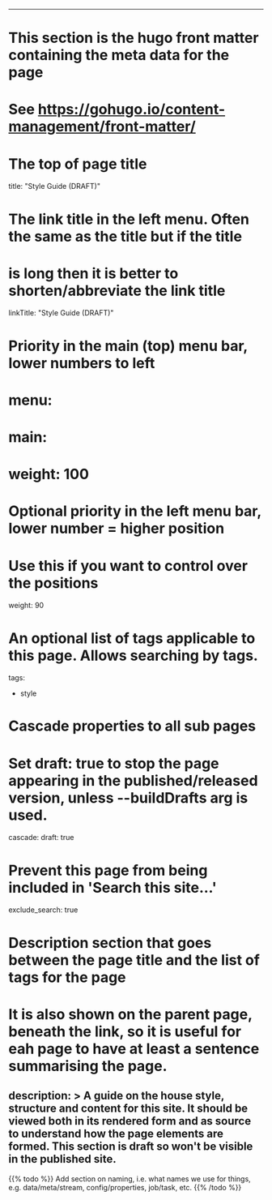 
---
# This section is the hugo front matter containing the meta data for the page
# See https://gohugo.io/content-management/front-matter/

# The top of page title
title: "Style Guide (DRAFT)"

# The link title in the left menu. Often the same as the title but if the title
# is long then it is better to shorten/abbreviate the link title
linkTitle: "Style Guide (DRAFT)"

# Priority in the main (top) menu bar, lower numbers to left
# menu:
#   main:
#     weight: 100

# Optional priority in the left menu bar, lower number = higher position
# Use this if you want to control over the positions
weight: 90

# An optional  list of tags applicable to this page. Allows searching by tags.
tags:
  - style

# Cascade properties to all sub pages
# Set draft: true to stop the page appearing in the published/released version, unless --buildDrafts arg is used.
cascade:
  draft: true

# Prevent this page from being included in 'Search this site...'
exclude_search: true

# Description section that goes between the page title and the list of tags for the page
# It is also shown on the parent page, beneath the link, so it is useful for eah page to have at least a sentence summarising the page.
description: >
  A guide on the house style, structure and content for this site.
  It should be viewed both in its rendered form and as source to understand how the page elements are formed.
  This section is draft so won't be visible in the published site.
---

{{% todo %}}
Add section on naming, i.e. what names we use for things, e.g. data/meta/stream, config/properties, job/task, etc.
{{% /todo %}}



